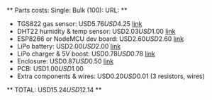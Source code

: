 ** Parts costs:                          Single:     Bulk (100): URL: **
- TGS822 gas sensor:                  USD$5.76    USD$4.25    [link](http://www.aliexpress.com/item/Free-shipping-1pcs-TGS822-combustible-gas-sensor-IN-STOCK/32601023512.html)
- DHT22 humidity & temp sensor:       USD$2.03    USD$1.00    [link](http://www.aliexpress.com/item/1-PC-New-AM2320-Digital-Temperature-Humidity-Sensor-Replace-AM2302-SHT10-for-Arduino-VEH49-P50/32664649463.html)
- ESP8266 or NodeMCU dev board:       USD$2.60    USD$2.60    [link](http://www.aliexpress.com/item/Smart-Electronics-D1-mini-Mini-NodeMcu-4M-bytes-Lua-WIFI-Internet-of-Things-development-board-based/32630067955.html)
- LiPo battery:                       USD$2.00    USD$2.00    [link](http://www.hobbyking.com/hobbyking/store/__88962__Turnigy_nano_tech_500mAh_1S_25_50C_Lipo_Pack_Losi_Mini_Compatible_.html)
- LiPo charger & 5V boost:            USD$0.78    USD$0.78    [link](http://www.aliexpress.com/item/0-9V-5V-600MA-USB-Output-charger-Mini-DC-DC-Boost-Converter-TP4056-1A-Lipo-Battery/32566444751.html)
- Enclosure:                          USD$0.87    USD$0.50    [link](http://www.aliexpress.com/item/1Pcs-New-DIY-Black-Electronic-Project-Box-Enclosure-Instrument-case-100x60x25mm-Free-Shipping-Wholesale/32660837716.htm)
- PCB:                                USD$1.00    USD$1.00
- Extra components & wires:           USD$0.20    USD$0.01    (3 resistors, wires)

** TOTAL:                               USD$15.24   USD$12.14 **


